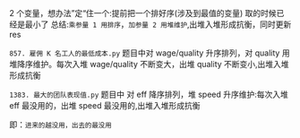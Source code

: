 2 个变量，想办法”定“住一个:提前把一个排好序(涉及到最值的变量) 取的时候已经是最小了
总结:`乘参量 1 用排序`，`加参量 2 用堆维护`,出堆入堆形成抗衡，同时更新 res

`857. 雇佣 K 名工人的最低成本.py`
题目中对 wage/quality 升序排列，对 quality 用堆降序维护。每次入堆 wage/quality 不断变大，出堆 quality 不断变小,出堆入堆形成抗衡

`1383. 最大的团队表现值.py`
题目中 对 eff 降序排列，堆 speed 升序维护:每次入堆 eff 最没用的，出堆 speed 最没用的,出堆入堆形成抗衡

即：`进来的越没用，出去的最没用`
